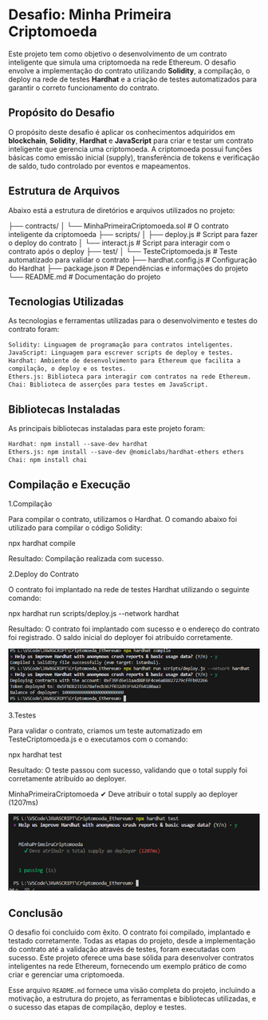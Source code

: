 # Desafio: Minha Primeira Criptomoeda

Este projeto tem como objetivo o desenvolvimento de um contrato inteligente que simula uma criptomoeda na rede Ethereum. O desafio envolve a implementação do contrato utilizando **Solidity**, a compilação, o deploy na rede de testes **Hardhat** e a criação de testes automatizados para garantir o correto funcionamento do contrato.

## Propósito do Desafio

O propósito deste desafio é aplicar os conhecimentos adquiridos em **blockchain**, **Solidity**, **Hardhat** e **JavaScript** para criar e testar um contrato inteligente que gerencia uma criptomoeda. A criptomoeda possui funções básicas como emissão inicial (supply), transferência de tokens e verificação de saldo, tudo controlado por eventos e mapeamentos.

## Estrutura de Arquivos

Abaixo está a estrutura de diretórios e arquivos utilizados no projeto:

├── contracts/
│   └── MinhaPrimeiraCriptomoeda.sol  # O contrato inteligente da criptomoeda
├── scripts/
│   ├── deploy.js                     # Script para fazer o deploy do contrato
│   └── interact.js                   # Script para interagir com o contrato após o deploy
├── test/
│   └── TesteCriptomoeda.js            # Teste automatizado para validar o contrato
├── hardhat.config.js                  # Configuração do Hardhat
├── package.json                       # Dependências e informações do projeto
└── README.md                          # Documentação do projeto

## Tecnologias Utilizadas

As tecnologias e ferramentas utilizadas para o desenvolvimento e testes do contrato foram:

    Solidity: Linguagem de programação para contratos inteligentes.
    JavaScript: Linguagem para escrever scripts de deploy e testes.
    Hardhat: Ambiente de desenvolvimento para Ethereum que facilita a compilação, o deploy e os testes.
    Ethers.js: Biblioteca para interagir com contratos na rede Ethereum.
    Chai: Biblioteca de asserções para testes em JavaScript.

## Bibliotecas Instaladas

As principais bibliotecas instaladas para este projeto foram:

    Hardhat: npm install --save-dev hardhat
    Ethers.js: npm install --save-dev @nomiclabs/hardhat-ethers ethers
    Chai: npm install chai

## Compilação e Execução

1.Compilação

Para compilar o contrato, utilizamos o Hardhat. O comando abaixo foi utilizado para compilar o código Solidity:

npx hardhat compile

Resultado: Compilação realizada com sucesso.

2.Deploy do Contrato

O contrato foi implantado na rede de testes Hardhat utilizando o seguinte comando:

npx hardhat run scripts/deploy.js --network hardhat

Resultado: O contrato foi implantado com sucesso e o endereço do contrato foi registrado. O saldo inicial do deployer foi atribuído corretamente.

![Compilação e Deploy](./VScode%20-%20compilação%20e%20deploy.PNG)

3.Testes

Para validar o contrato, criamos um teste automatizado em TesteCriptomoeda.js e o executamos com o comando:

npx hardhat test

Resultado: O teste passou com sucesso, validando que o total supply foi corretamente atribuído ao deployer.

  MinhaPrimeiraCriptomoeda
    ✔ Deve atribuir o total supply ao deployer (1207ms)

![Test](./VScode%20-%20Test.PNG)

## Conclusão

O desafio foi concluído com êxito. O contrato foi compilado, implantado e testado corretamente. Todas as etapas do projeto, desde a implementação do contrato até a validação através de testes, foram executadas com sucesso. Este projeto oferece uma base sólida para desenvolver contratos inteligentes na rede Ethereum, fornecendo um exemplo prático de como criar e gerenciar uma criptomoeda.

Esse arquivo `README.md` fornece uma visão completa do projeto, incluindo a motivação, a estrutura do projeto, as ferramentas e bibliotecas utilizadas, e o sucesso das etapas de compilação, deploy e testes.
